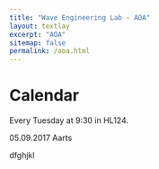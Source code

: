 ```yaml
---
title: "Wave Engineering Lab - AOA"
layout: textlay
excerpt: "AOA"
sitemap: false
permalink: /aoa.html
---
```


# Calendar

Every Tuesday at 9:30 in HL124.

05.09.2017 Aarts

dfghjkl
